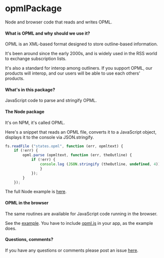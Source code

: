 # opmlPackage

Node and browser code that reads and writes OPML.

#### What is OPML and why should we use it?

OPML is an XML-based format designed to store outline-based information. 

It's been around since the early 2000s, and is widely used in the RSS world to exchange subscription lists. 

It's also a standard for interop among outliners. If you support OPML, our products will interop, and our users will be able to use each others' products. 

#### What's in this package?

JavaScript code to parse and stringify OPML.

#### The Node package

It's on NPM, it's called OPML.

Here's a snippet that reads an OPML file, converts it to a JavaScript object, displays it to the console via JSON.stringify.

```javascriptfs.readFile ("states.opml", function (err, opmltext) {	if (!err) {		opml.parse (opmltext, function (err, theOutline) {			if (!err) {				console.log (JSON.stringify (theOutline, undefined, 4));				}			});		}	});```

The full Node example is <a href="https://github.com/scripting/opmlPackage/blob/main/examples/parsing/test.js">here</a>. 

#### OPML in the browser

The same routines are available for JavaScript code running in the browser. 

See the <a href="https://github.com/scripting/opmlPackage/tree/main/client">example</a>. You have to include <a href="https://github.com/scripting/opmlPackage/blob/main/client/opml.js">opml.js</a> in your app, as the example does. 

#### Questions, comments?

If you have any questions or comments please post an issue <a href="https://github.com/scripting/opmlPackage/issues">here</a>. 

